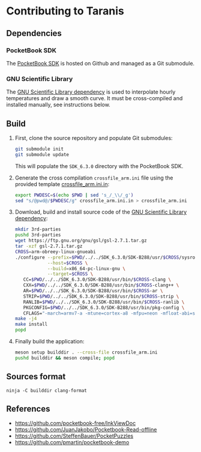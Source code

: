 # Contributing to Taranis

## Dependencies

### PocketBook SDK

The [PocketBook SDK](https://github.com/pocketbook/SDK_6.3.0) is
hosted on Github and managed as a Git submodule.

### GNU Scientific Library

The [GNU Scientific Library
dependency](https://www.gnu.org/software/gsl/) is used to interpolate
hourly temperatures and draw a smooth curve. It must be cross-compiled
and installed manually, see instructions below.

## Build

1. First, clone the source repository and populate Git submodules:
   ```sh
   git submodule init
   git submodule update
   ```
   
   This will populate the `SDK_6.3.0` directory with the PocketBook
   SDK.

2. Generate the cross compilation `crossfile_arm.ini` file using the provided template
   [crossfile_arm.ini.in](./crossfile_arm.ini.in):
   ```sh
   export PWDESC=$(echo $PWD | sed 's_/_\\/_g')
   sed "s/@pwd@/$PWDESC/g" crossfile_arm.ini.in > crossfile_arm.ini
   ```

3. Download, build and install source code of the [GNU Scientific
   Library dependency](https://www.gnu.org/software/gsl/):
   ```sh
   mkdir 3rd-parties
   pushd 3rd-parties
   wget https://ftp.gnu.org/gnu/gsl/gsl-2.7.1.tar.gz
   tar -xzf gsl-2.7.1.tar.gz
   CROSS=arm-obreey-linux-gnueabi
   ./configure --prefix=$PWD/../../SDK_6.3.0/SDK-B288/usr/$CROSS/sysroot \
               --host=$CROSS \
               --build=x86_64-pc-linux-gnu \
               --target=$CROSS \
      CC=$PWD/../../SDK_6.3.0/SDK-B288/usr/bin/$CROSS-clang \
      CXX=$PWD/../../SDK_6.3.0/SDK-B288/usr/bin/$CROSS-clang++ \
      AR=$PWD/../../SDK_6.3.0/SDK-B288/usr/bin/$CROSS-ar \
      STRIP=$PWD/../../SDK_6.3.0/SDK-B288/usr/bin/$CROSS-strip \
      RANLIB=$PWD/../../SDK_6.3.0/SDK-B288/usr/bin/$CROSS-ranlib \
      PKGCONFIG=$PWD/../../SDK_6.3.0/SDK-B288/usr/bin/pkg-config \
      CFLAGS="-march=armv7-a -mtune=cortex-a8 -mfpu=neon -mfloat-abi=softfp"
   make -j4
   make install
   popd
   ```

4. Finally build the application:
   ```sh
   meson setup builddir . --cross-file crossfile_arm.ini
   pushd builddir && meson compile; popd
   ```


## Sources format

```
ninja -C builddir clang-format
```

## References

* https://github.com/pocketbook-free/InkViewDoc
* https://github.com/JuanJakobo/Pocketbook-Read-offline
* https://github.com/SteffenBauer/PocketPuzzles
* https://github.com/pmartin/pocketbook-demo
